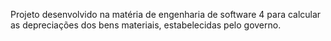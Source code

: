 Projeto desenvolvido na matéria de engenharia de software 4 para calcular as depreciações dos bens materiais, estabelecidas pelo governo.